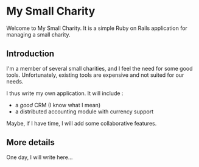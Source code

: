 My Small Charity
================

Welcome to My Small Charity. It is a simple Ruby on Rails application for managing a small charity.

Introduction
------------

I'm a member of several small charities, and I feel the need for some good tools. Unfortunately, existing tools are expensive and not suited for our needs.

I thus write my own application. It will include :
- a *good* CRM (I know what I mean)
- a distributed accounting module with currency support

Maybe, if I have time, I will add some collaborative features.

More details
------------

One day, I will write here...
